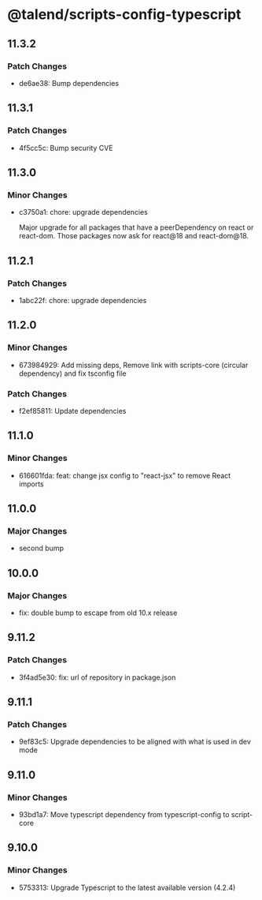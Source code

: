 # @talend/scripts-config-typescript

## 11.3.2

### Patch Changes

- de6ae38: Bump dependencies

## 11.3.1

### Patch Changes

- 4f5cc5c: Bump security CVE

## 11.3.0

### Minor Changes

- c3750a1: chore: upgrade dependencies

  Major upgrade for all packages that have a peerDependency on react or react-dom. Those packages now ask for react@18 and react-dom@18.

## 11.2.1

### Patch Changes

- 1abc22f: chore: upgrade dependencies

## 11.2.0

### Minor Changes

- 673984929: Add missing deps, Remove link with scripts-core (circular dependency) and fix tsconfig file

### Patch Changes

- f2ef85811: Update dependencies

## 11.1.0

### Minor Changes

- 616601fda: feat: change jsx config to "react-jsx" to remove React imports

## 11.0.0

### Major Changes

- second bump

## 10.0.0

### Major Changes

- fix: double bump to escape from old 10.x release

## 9.11.2

### Patch Changes

- 3f4ad5e30: fix: url of repository in package.json

## 9.11.1

### Patch Changes

- 9ef83c5: Upgrade dependencies to be aligned with what is used in dev mode

## 9.11.0

### Minor Changes

- 93bd1a7: Move typescript dependency from typescript-config to script-core

## 9.10.0

### Minor Changes

- 5753313: Upgrade Typescript to the latest available version (4.2.4)

